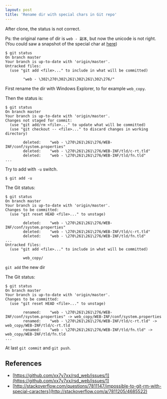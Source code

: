 ```yaml
---
layout: post
title: 'Rename dir with special chars in Git repo'
---
```


After clone, the status is not correct.

Ps: the original name of dir is `web - 副本`, but now the unicode is not right. (You could saw a snapshot of the special char at [here](https://github.com/xx7y7xx/rsd_web/issues/1#issuecomment-256374916))

```
$ git status
On branch master
Your branch is up-to-date with 'origin/master'.
Untracked files:
  (use "git add <file>..." to include in what will be committed)

        "web - \302\270\302\261\302\261\302\276/"
```

First rename the dir with Windows Explorer, to for example `web_copy`.

Then the status is:

```
$ git status
On branch master
Your branch is up-to-date with 'origin/master'.
Changes not staged for commit:
  (use "git add/rm <file>..." to update what will be committed)
  (use "git checkout -- <file>..." to discard changes in working directory)

        deleted:    "web - \270\261\261\276/WEB-INF/conf/system.properties"
        deleted:    "web - \270\261\261\276/WEB-INF/tld/c-rt.tld"
        deleted:    "web - \270\261\261\276/WEB-INF/tld/fn.tld"
...
```

Try to add with `-u` switch.

```
$ git add -u
```

The Git status:

```
$ git status
On branch master
Your branch is up-to-date with 'origin/master'.
Changes to be committed:
  (use "git reset HEAD <file>..." to unstage)

        deleted:    "web - \270\261\261\276/WEB-INF/conf/system.properties"
        deleted:    "web - \270\261\261\276/WEB-INF/tld/c-rt.tld"
        deleted:    "web - \270\261\261\276/WEB-INF/tld/fn.tld"
...
Untracked files:
  (use "git add <file>..." to include in what will be committed)

        web_copy/
```

`git add` the new dir

The Git status:

```
$ git status
On branch master
Your branch is up-to-date with 'origin/master'.
Changes to be committed:
  (use "git reset HEAD <file>..." to unstage)

        renamed:    "web - \270\261\261\276/WEB-INF/conf/system.properties" -> web_copy/WEB-INF/conf/system.properties
        renamed:    "web - \270\261\261\276/WEB-INF/tld/c-rt.tld" -> web_copy/WEB-INF/tld/c-rt.tld
        renamed:    "web - \270\261\261\276/WEB-INF/tld/fn.tld" -> web_copy/WEB-INF/tld/fn.tld
...
```

At last `git commit` and `git push`.

## References

- [https://github.com/xx7y7xx/rsd_web/issues/1](https://github.com/xx7y7xx/rsd_web/issues/1)
- [http://stackoverflow.com/questions/7811147/impossible-to-git-rm-with-special-caracters](http://stackoverflow.com/a/7811205/4685522)
